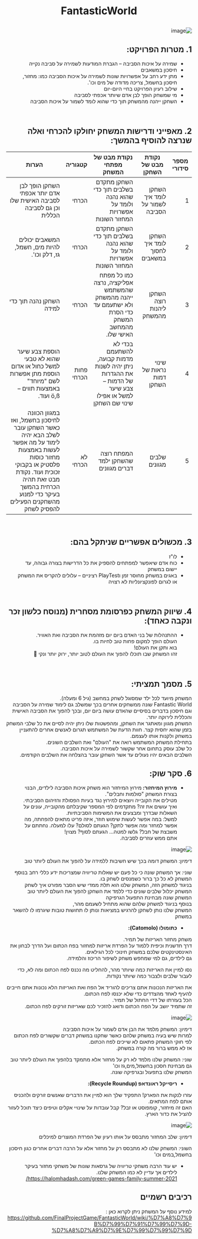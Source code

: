 
<div lang="he" dir="rtl">

# <p align="center"> FantasticWorld </p>

![image](https://user-images.githubusercontent.com/58264273/142451291-0aee2f12-e1a5-4ea9-9a45-a550b0fe4d4f.png)

  
## 1. מטרות הפרויקט:

* שמירה על איכות הסביבה – הגברת המודעות לשמירה על סביבה נקייה
*	חיסכון במשאבים
*	מתן ידע רחב על אפשרויות שונות לשמירה על איכות הסביבה כמו: מחזור, חיסכון בחשמל, צריכה מדודה של מים וכו'.
*	שילוב רעיון הפרויקט בחיי היום-יום
*	מי שמשחק הופך לבן אדם שיותר אכפתי לסביבה
*	השחקן ייהנה מהמשחק תוך כדי שהוא לומד לשמור על איכות הסביבה

</br>

## 2. מאפייני ודרישות המשחק יחולקו להכרחי ואלה שנרצה להוסיף בהמשך:

| מספר סידורי | נקודת מבט של השחקן | נקודת מבט של מפתחי המשחק | קטגוריה | הערות
--- | --- | --- |--- | ---
| 1 | השחקן לומד איך לשמור על הסביבה | השחקן מתקדם בשלבים תוך כדי שהוא נהנה ולומד על אפשרויות המחזור השונות | הכרחי | השחקן הופך לבן אדם יותר אכפתי לסביבה האישית שלו וכן גם לסביבה הכללית |
| 2 | השחקן לומד איך לחסוך במשאבים | השחקן מתקדם בשלבים תוך כדי שהוא נהנה ולומד על אפשרויות המחזור השונות | הכרחי | המשאבים יכולים להיות מים, חשמל, גז, דלק וכו'. |
| 3 | השחקן רוצה ליהנות מהמשחק | כמו כל מפתח אפליקציה, נרצה שהמשתמש ייהנה מהמשחק ולא ישתעמם עד כדי הסרת המשחק מהמחשב האישי שלו. | הכרחי | השחקן נהנה תוך כדי למידה |
| 4 | שינוי נראות של דמות השחקן | בכדי לא להשתעמם מדמות קבועה, ניתן יהיה לשנות את ההגדרות של הדמות – צבע שיער למשל או אפילו שינוי שם השחקן  | פחות הכרחי | הוספת צבע שיער שהוא לא טבעי למשל כחול או אדום הוספת מתן אפשרות לשם "מיוחד" באמצעות תווים – ö,ß ועוד.  |
| 5 | שלבים מגוונים | המפתח רוצה שהשחקן ילמד דברים מגוונים | לא הכרחי | במגוון הכוונה לחיסכון בחשמל, ואז כאשר השחקן עובר לשלב הבא יהיה לימוד על מה אפשר לעשות באמצעות מחזור כוסות פלסטיק או בקבוקי זכוכית ועוד. נקודת מבט זאת תהיה הכרחית בהמשך בעיקר כדי למנוע מהשחקנים הפעילים להפסיק לשחק |

</br>

## 3.	מכשולים אפשריים שניתקל בהם:
  
* לו"ז
*	כוח אדם שיאפשר למפתחים להספיק את כל הדרישות בצורה גבוהה, עד יישום במשחק
*	באגים במשחק מחוסר זמן וPlayTest רציניים – עלולים להקריס את המשחק או לגרום לפונקציונליות לא רצויה



</br>

## 4.	שיווק המשחק כפרסומת מסחרית (מנוסח כלשון זכר ונקבה כאחד):

* ההתנהלות של בני האדם ביום יום מזהמת את הסביבה ואת האוויר. </br> 
  העולם הופך למקום פחות טוב לחיות בו. </br> 
בוא ותקן את העולם! </br>
זהו המשחק שבו תוכלו להפוך את העולם לטוב יותר, ירוק יותר ונקי 💚

</br>

## 5.	מסמך תמציתי:

המשחק מיועד לכל ילד שמסוגל לשחק במחשב (גיל 6 ומעלה). </br>
Fantastic World שונה ממשחקים אחרים בכך שמשלב גם לימוד שמירה על הסביבה וגם חיסכון בדברים בסיסיים שהאדם עושה ביום יום, ובכך להפוך את הסביבה האישית והכללית לירוקה יותר. </br>
המשחק מגוון ומאתגר את השחקן, ומהפשטות שלו ניתן יהיה לסיים את כל שלבי המשחק בזמן שהוא יחסית קצר. חוות הדעת של המשתמש תגרום לאנשים אחרים להתעניין במשחק ולקנות אותו לעצמם. </br>
בתחילת המשחק המשתמש רואה את "העולם" ואת השלבים השונים. </br>
כל שלב עוסק בתחום אחר שקשור לשמירה על איכות הסביבה. </br>
השלבים הבאים יהיו נעולים עד אשר השחקן עובר בהצלחה את השלבים הקודמים.


## 6. סקר שוק:

* <b>  מירוץ המיחזור:  </b>
מירוץ המיחזור הוא משחק איכות הסביבה לילדים, הבנוי בצורת המשחק "סולמות וחבלים". </br> 
מטילים את הקובייה ויוצאים למירוץ נגד בעיות הפסולת והזיהום הסביבתי. </br>
ואיך עושים את זה? מתקדמים לפי המספר שקיבלתם מהקובייה, עונים על השאלות שבדרך ומבצעים את המשימות הסביבתיות. </br>
למשל: במה אפשר לעשות שימוש חוזר, איזה פריט מתאים להפחתה, מה אפשר למחזר ומה אפשר לתקן? הגעתם לסולם? עלו למעלה. נחתתם על משבצת של חבל? גלשו למטה... הגעתם לסוף? מצוין!</br>
אתם ממש עוזרים לסביבה.

![image](https://user-images.githubusercontent.com/58264273/142466686-e5adaae7-08f4-49ef-a9c3-ff29911392bf.png)


דימיון: המשחק דומה בכך שיש חשיבות ללמידה על להפוך את העולם ליותר טוב


שוני: אך המשחק שונה כי כל פעם יש שאלות טריוויה שמצריכות ידע כללי רחב
בנוסף המשחק לא כל כך ברור כשמנסים לשחק בו. </br>
בניגוד למשחק הזה, המשחק שלנו הוא תלת ממדי שיש הסבר מפורט איך לשחק  </br>
המשחק יכלול שלבים שונים כדי ללמד את השחקן להפוך את העולם ליותר טוב  </br>
המשחק שונה מבחינת התפעול הגרפיקה  </br>
בנוסף בניגוד למשחק שלהם שהוא מתחיל לשעמם מהר,  </br>
המשחק שלנו נותן לשחקן להרגיש במציאות ונותן לו תחושות טובות שיגרמו לו להשאר במשחק

* <b>  כתומולו (Catomolo):  </b>

משחק מחזור האריזות של תמיר. </br>
דרך חדשנית וכיפית ללמוד על הפרדת אריזות למחזור בפח הכתום ועל הדרך לבחון את האינסטינקטים שלכם במשחק חינוכי לכל הגילאים. </br>
גם לילדים, גם למי שמחפש משחק לשיפור הריכוז והלמידה.

נסו למיין את האריזות כמה שיותר מהר, להחליט מה נכנס לפח הכתום ומה לא, כדי לעבור שלבים ולצבור כמה שיותר נקודות.

את האריזות הנכונות אתם צריכים להוריד אל הפח ואת האריזות הלא נכונות אתם חייבים להעיף לאחד מהצדדים כדי שלא יכנסו לפח הכתום. </br> 
הכל בעזרתו של דדי החתול של תמיר. </br>
זה שתמיד יושב על הפח הכתום ודואג להזכיר לכם שאריזות זורקים לפח הכתום.

![image](https://user-images.githubusercontent.com/58264273/142466818-5d1d88df-520f-4309-81e4-043457eacfe8.png)



דימיון: המשחק מלמד את הבן אדם לשמור על איכות הסביבה </br>
למרות שיש בעיה במשחק שלהם כאשר שחקנו במשחק דברים שקשורים לפח הכתום לפי חוקי המשחק פתאום לא שייכים לפח הכתום. </br>
אז לא ממש ברור מה קורה במשחק.

שוני: המשחק שלנו מלמד לא רק על מחזור אלא מתמקד בלהפוך את העולם ליותר טוב גם מבחינת חסכון בחשמל,מים,גז וכו' </br>
המשחק שלנו בתפעול ובגרפיקה שונה. 

* <b>  ריסייקל ראונדאפ (Recycle Roundup):  </b>

עזרו לנקות את הפארק! התפקיד שלך הוא למיין את הדברים שאנשים זורקים ולהכניס אותם לפח המתאים. </br>
האם זה מיחזור, קומפוסט או זבל? קבל עובדות על שינויי אקלים וטיפים כיצד תוכל לעזור להציל את כדור הארץ.

![image](https://user-images.githubusercontent.com/58264273/142467343-94415c9d-dcc0-40ef-85fe-895ae9491d0c.png)


דימיון: שלב המחזור מתבסס על אותו רעיון של הפרדת המוצרים למיכלים

השוני: המשחק שלנו לא מתבסס רק על מחזור אלא על הרבה דברים אחרים כגון חיסכון בחשמל,במים וכו' </br>


* יש עוד הרבה משחקי טריוויה של גרסאות שונות של משחקי מחזור בעיקר לילדים אך עדיין לא כמו המשחק שלנו.
  https://halomhadash.com/green-games-family-summer-2021/

## רכיבים רשמיים

למידע נוסף על המשחק ניתן לקרוא כאן : https://github.com/FinalProjectGame/FantasticWorld/wiki/%D7%A8%D7%9B%D7%99%D7%91%D7%99%D7%9D-%D7%A8%D7%A9%D7%9E%D7%99%D7%99%D7%9D

</div>

